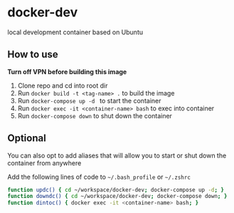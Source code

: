 # docker-dev

local development container based on Ubuntu

## How to use

<strong>Turn off VPN before building this image</strong>

1. Clone repo and cd into root dir
2. Run `docker build -t <tag-name> .` to build the image
3. Run `docker-compose up -d ` to start the container
4. Run `docker exec -it <container-name> bash` to exec into container
5. Run `docker-compose down` to shut down the container

## Optional
You can also opt to add aliases that will allow you to start or shut down the container from anywhere

Add the following lines of code to `~/.bash_profile` or `~/.zshrc`

```bash
function updc() { cd ~/workspace/docker-dev; docker-compose up -d; }
function downdc() { cd ~/workspace/docker-dev; docker-compose down; }
function dintoc() { docker exec -it <container-name> bash; }
```

